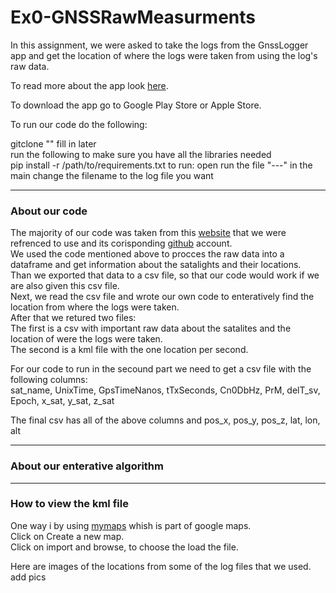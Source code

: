# Ex0-GNSSRawMeasurments

In this assignment, we were asked to take the logs from the GnssLogger app and get the location of where the logs were taken from using the log's raw data. 

To read more about the app look <a href="https://developer.android.com/develop/sensors-and-location/sensors/gnss">here</a>.

To download the app go to Google Play Store or Apple Store.

To run our code do the following:

gitclone "" fill in later
<br> run the following to make sure you have all the libraries needed
<br> pip install -r /path/to/requirements.txt 
to run:
open 
run the file "---" in the main change the filename to the log file you want

-----------------------------------------------
### About our code

The majority of our code was taken from this <a href="https://www.johnsonmitchelld.com/2021/03/14/least-squares-gps.html">website</a> that we were refrenced to use 
and its corisponding <a href="https://www.johnsonmitchelld.com/2021/03/14/least-squares-gps.html">github</a> account.
<br>We used the code mentioned above to procces the raw data into a dataframe and get information about the satalights and their locations.
<br>Than we exported that data to a csv file, so that our code would work if we are also given this csv file.
<br>Next, we read the csv file and wrote our own code to enteratively find the location from where the logs were taken.
<br>After that we retured two files:
<br>The first is a csv with important raw data about the satalites and the location of were the logs were taken.
<br>The second is a kml file with the one location per second.

For our code to run in the secound part we need to get a csv file with the following columns:
<br> sat_name, UnixTime, GpsTimeNanos, tTxSeconds, Cn0DbHz, PrM, delT_sv, Epoch, x_sat, y_sat, z_sat

The final csv has all of the above columns and pos_x, pos_y, pos_z, lat, lon, alt

-----------------------------
### About our enterative algorithm

------------
### How to view the kml file
One way i by using <a href="https://www.google.com/maps/d/">mymaps</a> whish is part of google maps.
<br>Click on Create a new map.
<br>Click on import and browse, to choose the load the file.


Here are images of the locations from some of the log files that we used.
<br> add pics
 
